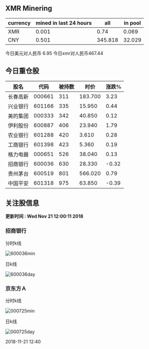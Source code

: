 ## XMR Minering

|currency|mined in last 24 hours|all|in pool|
|---|---|---|---|
|XMR|0.001|0.74|0.069|
|CNY|0.501|345.818|32.029|

今日美元对人民币 6.95	今日xmr对人民币467.44


## 今日重仓股 

|股名|代码|被持数|时价|涨跌%|
|---|---|---|---|---|
|长春高新|000661|311|183.700|3.23|
|兴业银行|601166|335|15.950|0.44|
|美的集团|000333|342|40.850|0.12|
|伊利股份|600887|406|23.940|1.79|
|农业银行|601288|420|3.610|0.28|
|工商银行|601398|423|5.360|0.19|
|格力电器|000651|526|38.040|0.13|
|招商银行|600036|630|28.330|-0.32|
|贵州茅台|600519|801|566.020|0.79|
|中国平安|601318|975|63.850|-0.39|

## 关注股信息
**更新时间 : Wed Nov 21 12:00:11 2018**
### 招商银行 
分时k线

![600036min](http://image.sinajs.cn/newchart/min/n/sh600036.gif)

日k线

![600036day](http://image.sinajs.cn/newchart/daily/n/sh600036.gif)

### 京东方Ａ 
分时k线

![000725min](http://image.sinajs.cn/newchart/min/n/sz000725.gif)

日k线

![000725day](http://image.sinajs.cn/newchart/daily/n/sz000725.gif)

2018-11-21 12:40
